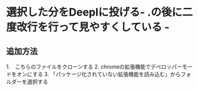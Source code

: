# 選択した分をDeeplに投げる- .の後に二度改行を行って見やすくしている -

## 追加方法
1.　こちらのファイルをクローンする
2. chromeの拡張機能でデベロッパーモードをオンにする
3. 「パッケージ化されていない拡張機能を読み込む」からフォルダーを選択する